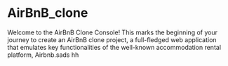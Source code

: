 # AirBnB_clone


Welcome to the AirBnB Clone Console! This marks the beginning of your journey to create an AirBnB clone project, a full-fledged web application that emulates key functionalities of the well-known accommodation rental platform, Airbnb.sads
hh 
